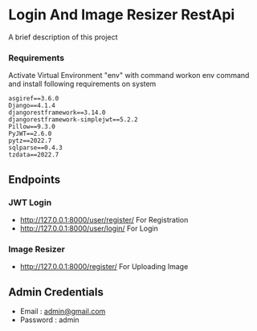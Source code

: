 
# Login And Image Resizer RestApi

A brief description of this project

### Requirements 
Activate Virtual Environment "env" with command workon env command and install following requirements on system
    

    asgiref==3.6.0
    Django==4.1.4
    djangorestframework==3.14.0
    djangorestframework-simplejwt==5.2.2
    Pillow==9.3.0
    PyJWT==2.6.0
    pytz==2022.7
    sqlparse==0.4.3
    tzdata==2022.7

## Endpoints
### JWT Login
- http://127.0.0.1:8000/user/register/
    For Registration
 - http://127.0.0.1:8000/user/login/ For Login  


 ### Image Resizer
- http://127.0.0.1:8000/register/
    For Uploading Image
    
 ## Admin Credentials
 * Email : admin@gmail.com
 * Password : admin